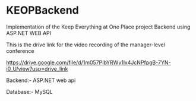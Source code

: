 # KEOPBackend

Implementation of the Keep Everything at One Place project Backend using ASP.NET WEB API 

This is the drive link for the video recording of the manager-level conference 

https://drive.google.com/file/d/1m057PIbYRWv1lx4JcNPfpgB-7YN-i0_U/view?usp=drive_link

Backend:- ASP.NET web api 

Database:- MySQL
